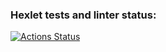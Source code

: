 ### Hexlet tests and linter status:
[![Actions Status](https://github.com/DmitriiSushkov/python-project-50/workflows/hexlet-check/badge.svg)](https://github.com/DmitriiSushkov/python-project-50/actions)